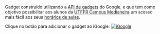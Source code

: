 Gadget construído utilizando a [API de gadgets](https://code.google.com/intl/pt-BR/apis/gadgets/) do Google, e que tem como objetivo possibilitar aos alunos da [UTFPR Campus Medianeira](http://www.utfpr.edu.br/medianeira) um acesso mais fácil aos seus [horários de aulas](http://www.md.utfpr.edu.br/Professores2/hor12010/turmas/turmas.htm).

Clique no botão para adicionar o gadget ao iGoogle: [![iGoogle](http://buttons.googlesyndication.com/fusion/add.gif "iGoogle")](http://www.google.com/ig/adde?moduleurl=gadgets-utfpr.appspot.com/gadget.xml&hl=pt-BR)
